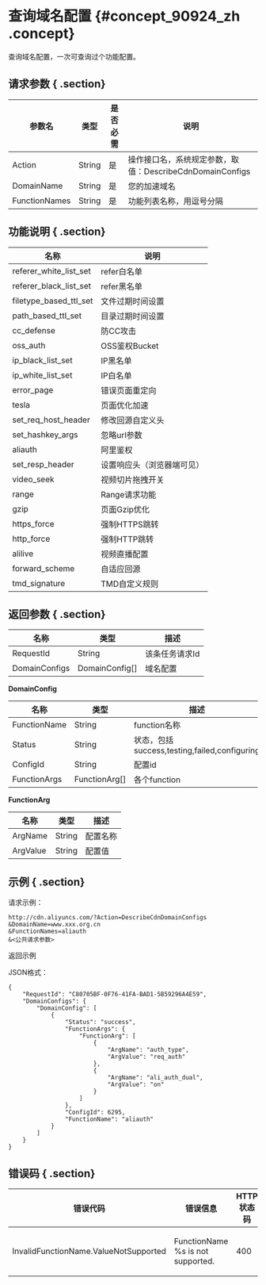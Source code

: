 # 查询域名配置 {#concept_90924_zh .concept}

查询域名配置，一次可查询过个功能配置。

## 请求参数 { .section}

|参数名|类型|是否必需|说明|
|---|--|----|--|
|Action|String|是|操作接口名，系统规定参数，取值：DescribeCdnDomainConfigs|
|DomainName|String|是|您的加速域名|
|FunctionNames|String|是|功能列表名称，用逗号分隔|

## 功能说明 { .section}

|名称|说明|
|--|--|
|referer\_white\_list\_set|refer白名单|
|referer\_black\_list\_set|refer黑名单|
|filetype\_based\_ttl\_set|文件过期时间设置|
|path\_based\_ttl\_set|目录过期时间设置|
|cc\_defense|防CC攻击|
|oss\_auth|OSS鉴权Bucket|
|ip\_black\_list\_set|IP黑名单|
|ip\_white\_list\_set|IP白名单|
|error\_page|错误页面重定向|
|tesla|页面优化加速|
|set\_req\_host\_header|修改回源自定义头|
|set\_hashkey\_args|忽略url参数|
|aliauth|阿里鉴权|
|set\_resp\_header|设置响应头（浏览器端可见）|
|video\_seek|视频切片拖拽开关|
|range|Range请求功能|
|gzip|页面Gzip优化|
|https\_force|强制HTTPS跳转|
|http\_force|强制HTTP跳转|
|alilive|视频直播配置|
|forward\_scheme|自适应回源|
|tmd\_signature|TMD自定义规则|

## 返回参数 { .section}

|名称|类型|描述|
|--|--|--|
|RequestId|String|该条任务请求Id|
|DomainConfigs|DomainConfig\[\]|域名配置|

**DomainConfig**

|名称|类型|描述|
|--|--|--|
|FunctionName|String|function名称|
|Status|String|状态，包括success,testing,failed,configuring|
|ConfigId|String|配置id|
|FunctionArgs|FunctionArg\[\]|各个function|

**FunctionArg**

|名称|类型|描述|
|--|--|--|
|ArgName|String|配置名称|
|ArgValue|String|配置值|

## 示例 { .section}

请求示例：

```
http://cdn.aliyuncs.com/?Action=DescribeCdnDomainConfigs
&DomainName=www.xxx.org.cn
&FunctionNames=aliauth
&<公共请求参数>

```

返回示例

JSON格式：

```language-json
{
    "RequestId": "C80705BF-0F76-41FA-BAD1-5B59296A4E59",
    "DomainConfigs": {
        "DomainConfig": [
            {
                "Status": "success",
                "FunctionArgs": {
                    "FunctionArg": [
                        {
                            "ArgName": "auth_type",
                            "ArgValue": "req_auth"
                        },
                        {
                            "ArgName": "ali_auth_dual",
                            "ArgValue": "on"
                        }
                    ]
                },
                "ConfigId": 6295,
                "FunctionName": "aliauth"
            }
        ]
    }
}

```

## 错误码 { .section}

|错误代码|错误信息|HTTP 状态码|描述|
|----|----|--------|--|
|InvalidFunctionName.ValueNotSupported|FunctionName %s is not supported.|400|不支持的FunctionName %s\(%s为具体功能名\)|

